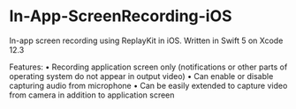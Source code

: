 # In-App-ScreenRecording-iOS
In-app screen recording using ReplayKit in iOS. Written in Swift 5 on Xcode 12.3

Features:
• Recording application screen only (notifications or other parts of operating system do not appear in output video)
• Can enable or disable capturing audio from microphone
• Can be easily extended to capture video from camera in addition to application screen
